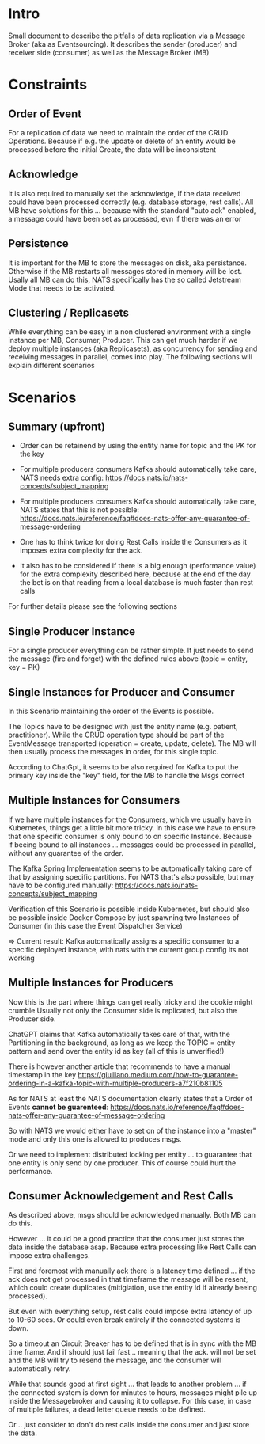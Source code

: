 # Intro

Small document to describe the pitfalls of data replication via a Message Broker (aka as Eventsourcing).
It describes the sender (producer) and receiver side (consumer) as well as the Message Broker (MB)
      
# Constraints

## Order of Event

For a replication of data we need to maintain the order of the CRUD Operations.
Because if e.g. the update or delete of an entity would be processed before the initial Create,
the data will be inconsistent

## Acknowledge

It is also required to manually set the acknowledge,
if the data received could have been processed correctly (e.g. database storage, rest calls).
All MB have solutions for this ... because with the standard "auto ack" enabled, a message could have been set as processed,
evn if there was an error

## Persistence

It is important for the MB to store the messages on disk, aka persistance.
Otherwise if the MB restarts all messages stored in memory will be lost.
Usally all MB can do this, NATS specifically has the so called Jetstream Mode that needs to be activated.

## Clustering / Replicasets

While everything can be easy in a non clustered environment with a single instance per MB, Consumer, Producer.
This can get much harder if we deploy multiple instances (aka Replicasets), as concurrency for sending and receiving messages
in parallel, comes into play.
The following sections will explain different scenarios

# Scenarios      

## Summary (upfront)

- Order can be retainend by using the entity name for topic and the PK for the key
- For multiple producers consumers Kafka should automatically take care, NATS needs extra config: https://docs.nats.io/nats-concepts/subject_mapping
- For multiple producers consumers Kafka should automatically take care, NATS states that this is not possible: https://docs.nats.io/reference/faq#does-nats-offer-any-guarantee-of-message-ordering
- One has to think twice for doing Rest Calls inside the Consumers as it imposes extra complexity for the ack.

- It also has to be considered if there is a big enough (performance value) for the extra complexity described here,
because at the end of the day the bet is on that reading from a local database is much faster than rest calls

For further details please see the following sections

## Single Producer Instance

For a single producer everything can be rather simple.
It just needs to send the message (fire and forget) with the defined rules above (topic = entity, key = PK)

## Single Instances for Producer and Consumer

In this Scenario maintaining the order of the Events is possible.

The Topics have to be designed with just the entity name (e.g. patient, practitioner).
While the CRUD operation type should be part of the EventMessage transported (operation = create, update, delete).
The MB will then usually process the messages in order, for this single topic.

According to ChatGpt, it seems to be also required for Kafka to put the primary key inside the "key" field, for the MB to handle the Msgs correct
                               
## Multiple Instances for Consumers

If we have multiple instances for the Consumers, which we usually have in Kubernetes, things get a little bit more tricky.
In this case we have to ensure that one specific consumer is only bound to on specific Instance.
Because if beeing bound to all instances ... messages could be processed in parallel, without any guarantee of the order.

The Kafka Spring Implementation seems to be automatically taking care of that by assigning specific partitions.
For NATS that's also possible, but may have to be configured manually: https://docs.nats.io/nats-concepts/subject_mapping

Verification of this Scenario is possible inside Kubernetes, but should also be possible inside Docker Compose by just spawning
two Instances of Consumer (in this case the Event Dispatcher Service)

=> Current result: Kafka automatically assigns a specific consumer to a specific deployed instance, with nats with the current group config its not working

## Multiple Instances for Producers

Now this is the part where things can get really tricky and the cookie might crumble
Usually not only the Consumer side is replicated, but also the Producer side.

ChatGPT claims that Kafka automatically takes care of that, with the Partitioning in the background,
as long as we keep the TOPIC = entity pattern and send over the entity id as key (all of this is unverified!)
                                
There is however another article that recommends to have a manual timestamp in the key
https://giulliano.medium.com/how-to-guarantee-ordering-in-a-kafka-topic-with-multiple-producers-a7f210b81105

As for NATS at least the NATS documentation clearly states that a Order of Events **cannot be guarenteed**:
https://docs.nats.io/reference/faq#does-nats-offer-any-guarantee-of-message-ordering
                                                                                          
So with NATS we would either have to set on of the instance into a "master" mode and only this one is allowed to produces msgs.

Or we need to implement distributed locking per entity ... to guarantee that one entity is only send by one producer.
This of course could hurt the performance.
                                                 
## Consumer Acknowledgement and Rest Calls

As described above, msgs should be acknowledged manually.
Both MB can do this.

However ... it could be a good practice that the consumer just stores the data inside the database asap.
Because extra processing like Rest Calls can impose extra challenges.

First and foremost with manually ack there is a latency time defined ... if the ack does not get processed in that timeframe
the message will be resent, which could create duplicates (mitigiation, use the entity id if already beeing processed).

But even with everything setup, rest calls could impose extra latency of up to 10-60 secs.
Or could even break entirely if the connected systems is down.

So a timeout an Circuit Breaker has to be defined that is in sync with the MB time frame.
And if should just fail fast .. meaning that the ack. will not be set and the MB will try to resend the message,
and the consumer will automatically retry.

While that sounds good at first sight ... that leads to another problem ... if the connected system is down for minutes to hours,
messages might pile up inside the Messagebroker and causing it to collapse.
For this case, in case of multiple failures, a dead letter queue needs to be defined.

Or .. just consider to don't do rest calls inside the consumer and just store the data.




